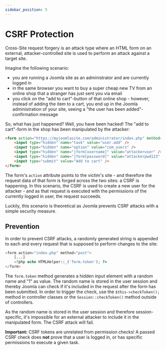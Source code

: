```yaml
---
sidebar_position: 5
---
```


CSRF Protection
======================
Cross-Site request forgery is an attack type where an HTML form on an external, attacker-controlled site is used to perform an attack against a target site.

Imagine the following scenario: 
* you are running a Joomla site as an administrator and are currently logged in
* in the same browser you want to buy a super cheap new TV from an online shop that a stranger has just sent you via email
* you click on the "add to cart"-button of that online shop - however, instead of adding the item to a cart, you end up in the Joomla administration of your site, seeing a "the user has been added"-confirmation message

So, what has just happened? Well, you have been hacked!
The "add to cart"-form in the shop has been manipulated by the attacker:

```html
<form action="https://myjoomlasite.com/administrator/index.php" method="post">
    <input type="hidden" name="task" value="user.add" />
    <input type="hidden" name="option" value="com_users" />
    <input type="hidden" name="jform[username]" value="attackeruser" />
    <input type="hidden" name="jform[password]" value="attackerpwd123" />
    <input type="submit" value="Add to cart" />
</form>
```

The form's ```action``` attribute points to the victim's site - and therefore the request data of that form is forged across the two sites: a CSRF is happening. In this scenario, the CSRF is used to create a new user for the attacker - and as that request is executed with the permissions of the currently logged in user, the request succeeds.

Luckily, this scenario is theoretical as Joomla prevents CSRF attacks with a simple security measure.

## Prevention
In order to prevent CSRF attacks, a randomly generated string is appended to each and every request that is supposed to perform changes to the site:

```php
<form action="index.php" method="post">
    [...]
    <?php echo HTMLHelper::_('form.token'); ?>
</form>
```

The ```form.token``` method generates a hidden input element with a random name and "1" as value. The random name is stored in the user session and thereby Joomla can check if it's included in the request after the form has been submitted.
In order to trigger the check, use the ```$this->checkToken();``` method in controller classes or the ```Session::checkToken()``` method outside of controllers.

As the random name is stored in the user session and therefore session-specific, it's impossible for an external attacker to include it in the manipulated form. The CSRF attack will fail.

__Important:__ CSRF tokens are unrelated from permission checks! A passed CSRF check does __not__ prove that a user is logged in, or has specific permissions to execute a given task.